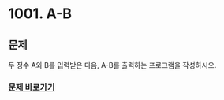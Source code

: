 # 1001. A-B

## 문제
두 정수 A와 B를 입력받은 다음, A-B를 출력하는 프로그램을 작성하시오.

### [문제 바로가기](https://www.acmicpc.net/problem/1001)
